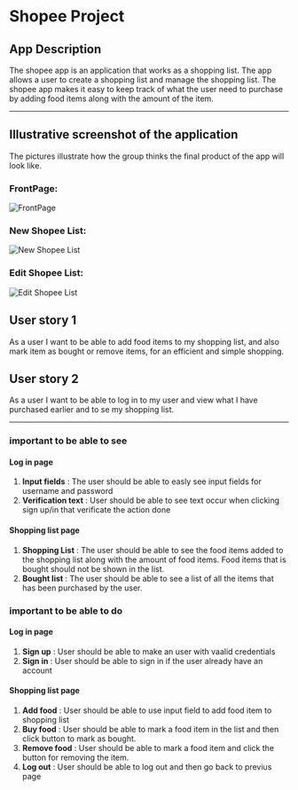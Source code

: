 # Shopee Project

## App Description
The shopee app is an application that works as a shopping list. The app allows a user to create a shopping list and manage the shopping list. The shopee app makes it easy to keep track of what the user need to purchase by adding food items along with the amount of the item. 
___
## Illustrative screenshot of the application

The pictures illustrate how the group thinks the final product of the app will look like. 

### FrontPage:
![FrontPage](frame1.png)

### New Shopee List:
![New Shopee List](frame2.png)

### Edit Shopee List:
![Edit Shopee List](frame3.png)

## User story 1
As a user I want to be able to add food items to my shopping list, and also mark item as bought or remove items, for an efficient and simple shopping.
## User story 2
As a user I want to be able to log in to my user and view what I have purchased earlier and to se my shopping list.
_____
### important to be able to see
#### Log in page
1. **Input fields** : The user should be able to easly see input fields for username and password
2. **Verification text** : User should be able to see text occur when clicking sign up/in that verificate the action done
#### Shopping list page
1. **Shopping List** : The user should be able to see the food items added to the shopping list along with the amount of food items. Food items that is bought should not be shown in the list.
2. **Bought list** : The user should be able to see a list of all the items that has been purchased by the user.

### important to be able to do
#### Log in page
1. **Sign up** : User should be able to make an user with vaalid credentials
2. **Sign in** : User should be able to sign in if the user already have an account
#### Shopping list page
1. **Add food** : User should be able to use input field to add food item to shopping list
2. **Buy food** : User should be able to mark a food item in the list and then click button to mark as bought. 
3. **Remove food** : User should be able to mark a food item and click the button for removing the item. 
4. **Log out** : User should be able to log out and then go back to previus page

